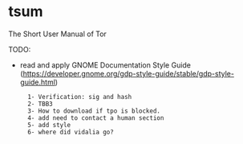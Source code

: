tsum
====

The Short User Manual of Tor


TODO:

- read and apply GNOME Documentation Style Guide (https://developer.gnome.org/gdp-style-guide/stable/gdp-style-guide.html)

        1- Verification: sig and hash
        2- TBB3
        3- How to download if tpo is blocked.
        4- add need to contact a human section
        5- add style
        6- where did vidalia go?
